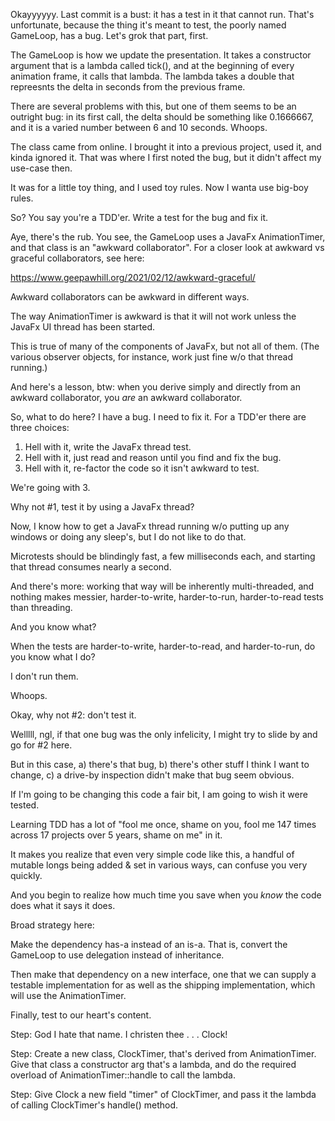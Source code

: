 Okayyyyyy. Last commit is a bust: it has a test in it that cannot run. That's unfortunate, because the thing it's meant
to test, the poorly named GameLoop, has a bug. Let's grok that part, first.

The GameLoop is how we update the presentation. It takes a constructor
argument that is a lambda called tick(), and at the beginning of every animation frame, it calls that lambda. The
lambda takes a double that repreesnts the delta in seconds from the previous frame.

There are several problems with this, but one of them seems to be an outright bug: in its first call, the delta should
be something like 0.1666667, and it is a varied number between 6 and 10 seconds. Whoops.

The class came from online. I brought it into a previous project, used it, and kinda ignored it. That was where I first
noted the bug, but it didn't affect my use-case then.

It was for a little toy thing, and I used toy rules. Now I wanta use big-boy rules.

So? You say you're a TDD'er. Write a test for the bug and fix it.

Aye, there's the rub. You see, the GameLoop uses a JavaFx AnimationTimer, and that class is an "awkward collaborator".
For a closer look at
awkward vs graceful collaborators, see here:

https://www.geepawhill.org/2021/02/12/awkward-graceful/

Awkward collaborators can be awkward in different ways.

The way AnimationTimer is awkward is that it will not work
unless the JavaFx UI thread has been started.

This is true of many of the components of JavaFx, but not all of them. (The various observer objects, for instance, work
just fine w/o that thread running.)

And here's a lesson, btw: when you derive simply and directly from an awkward collaborator, you *are* an awkward
collaborator.

So, what to do here? I have a bug. I need to fix it. For a TDD'er there are three choices:

1) Hell with it, write the JavaFx thread test.
2) Hell with it, just read and reason until you find and fix the bug.
3) Hell with it, re-factor the code so it isn't awkward to test.

We're going with 3.

Why not #1, test it by using a JavaFx thread?

Now, I know how to get a JavaFx thread running w/o putting up any windows or doing any sleep's, but I do not like to do
that.

Microtests should be blindingly fast, a few milliseconds each, and starting that thread consumes nearly a second.

And there's more: working that way will be inherently multi-threaded, and nothing makes messier, harder-to-write,
harder-to-run, harder-to-read tests than threading.

And you know what?

When the tests are harder-to-write, harder-to-read, and harder-to-run, do you know what I do?

I don't run them.

Whoops.

Okay, why not #2: don't test it.

Welllll, ngl, if that one bug was the only infelicity, I might try to slide by and go for #2 here.

But in this case, a) there's that bug, b) there's other stuff I think I want to change, c) a drive-by inspection didn't
make that bug seem obvious.

If I'm going to be changing this code a fair bit, I am going to wish it were tested.

Learning TDD has a lot of "fool me once, shame on you, fool me 147 times across 17 projects over 5 years, shame on me"
in it.

It makes you realize that even very simple code like this, a handful of mutable longs being added & set in various ways,
can confuse you very quickly.

And you begin to realize how much time you save when you *know* the code does what it says it does.

Broad strategy here:

Make the dependency has-a instead of an is-a. That is, convert the GameLoop to use delegation instead of inheritance.

Then make that dependency on a new interface, one that we can supply a testable implementation for as well as the
shipping implementation, which will use the AnimationTimer.

Finally, test to our heart's content.

Step: God I hate that name. I christen thee . . . Clock!

Step: Create a new class, ClockTimer, that's derived from AnimationTimer. Give that class a constructor arg that's a
lambda, and do the required overload of AnimationTimer::handle to call the lambda.

Step: Give Clock a new field "timer"  of ClockTimer, and pass it the lambda of calling ClockTimer's handle() method.


